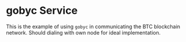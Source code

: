 # gobyc Service


This is the example of using `gobyc` in communicating the BTC blockchain network. Should dialing with own node for ideal implementation.